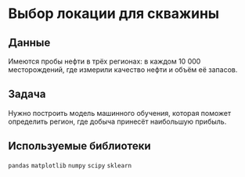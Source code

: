 # Выбор локации для скважины


## Данные


Имеются пробы нефти в трёх регионах: в каждом 10 000 месторождений, где измерили качество нефти и объём её запасов. 

## Задача

Нужно построить модель машинного обучения, которая поможет определить регион, где добыча принесёт наибольшую прибыль.

## Используемые библиотеки
`pandas` `matplotlib` `numpy` `scipy` `sklearn`
